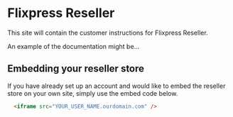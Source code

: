 # Flixpress Reseller

This site will contain the customer instructions for Flixpress Reseller.

An example of the documentation might be...

## Embedding your reseller store

If you have already set up an account and would like to embed the reseller store
on your own site, simply use the embed code below.

```html
  <iframe src="YOUR_USER_NAME.ourdomain.com" />
```
